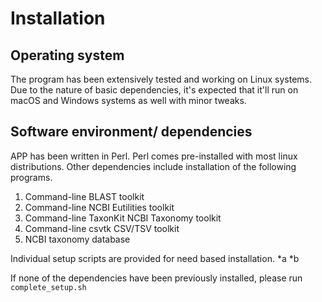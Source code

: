 # Installation

## Operating system

The program has been extensively tested and working on Linux systems. Due to the nature of basic dependencies, it's expected that it'll run on macOS and Windows systems as well with minor tweaks.

##  Software environment/ dependencies
 APP has been written in Perl. Perl comes pre-installed with most linux distributions. 
 Other dependencies include installation of the following programs.
 1. Command-line BLAST toolkit
 2. Command-line NCBI Eutilities toolkit
 3. Command-line TaxonKit NCBI Taxonomy toolkit
 4. Command-line csvtk CSV/TSV toolkit
 5. NCBI taxonomy database

Individual setup scripts are provided for need based installation.
*a
*b

If none of the dependencies have been previously installed, please run `complete_setup.sh`



